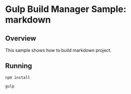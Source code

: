 # Gulp Build Manager Sample: markdown 

## Overview
This sample shows how to build markdown project.

 
## Running
```
npm install

gulp
```
